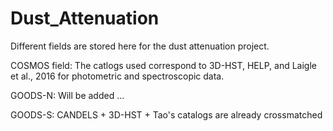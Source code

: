 # Dust_Attenuation

Different fields are stored here for the dust attenuation project. 

COSMOS field: The catlogs used correspond to 3D-HST, HELP, and Laigle et al., 2016 for photometric and spectroscopic data. 

GOODS-N: Will be added ...

GOODS-S: CANDELS + 3D-HST + Tao's catalogs are already crossmatched
